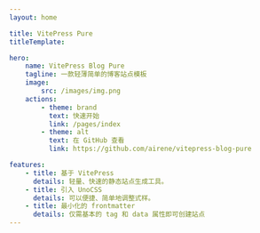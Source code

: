 ```yaml
---
layout: home

title: VitePress Pure
titleTemplate:

hero:
    name: VitePress Blog Pure
    tagline: 一款轻薄简单的博客站点模板
    image:
        src: /images/img.png
    actions:
        - theme: brand
          text: 快速开始
          link: /pages/index
        - theme: alt
          text: 在 GitHub 查看
          link: https://github.com/airene/vitepress-blog-pure

features:
    - title: 基于 VitePress
      details: 轻量、快速的静态站点生成工具。
    - title: 引入 UnoCSS
      details: 可以便捷、简单地调整式样。
    - title: 最小化的 frontmatter
      details: 仅需基本的 tag 和 data 属性即可创建站点
---
```

